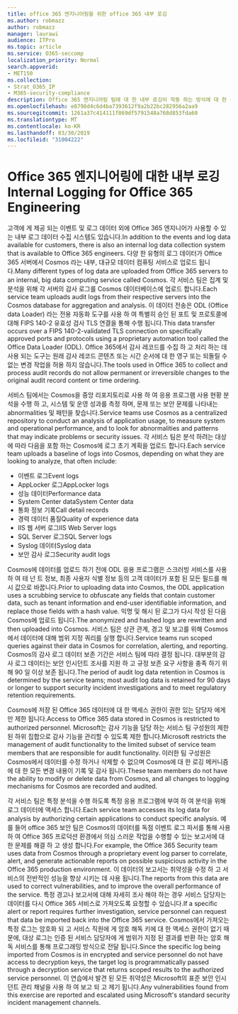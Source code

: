 ```yaml
---
title: office 365 엔지니어링을 위한 office 365 내부 로깅
ms.author: robmazz
author: robmazz
manager: laurawi
audience: ITPro
ms.topic: article
ms.service: O365-seccomp
localization_priority: Normal
search.appverid:
- MET150
ms.collection:
- Strat_O365_IP
- M365-security-compliance
description: Office 365 엔지니어링 팀에 대 한 내부 로깅이 작동 하는 방식에 대 한 설명입니다.
ms.openlocfilehash: e8798d4c6d4ba7393612f9a2b22bc282956a2aa9
ms.sourcegitcommit: 1261a37c414111f869df5791548a768d853fda60
ms.translationtype: MT
ms.contentlocale: ko-KR
ms.lasthandoff: 03/30/2019
ms.locfileid: "31004222"
---
```

# <a name="internal-logging-for-office-365-engineering"></a><span data-ttu-id="601c6-103">Office 365 엔지니어링에 대한 내부 로깅</span><span class="sxs-lookup"><span data-stu-id="601c6-103">Internal Logging for Office 365 Engineering</span></span>
<span data-ttu-id="601c6-104">고객에 게 제공 되는 이벤트 및 로그 데이터 외에 Office 365 엔지니어가 사용할 수 있는 내부 로그 데이터 수집 시스템도 있습니다.</span><span class="sxs-lookup"><span data-stu-id="601c6-104">In addition to the events and log data available for customers, there is also an internal log data collection system that is available to Office 365 engineers.</span></span> <span data-ttu-id="601c6-105">다양 한 유형의 로그 데이터가 Office 365 서버에서 Cosmos 라는 내부, 대규모 데이터 컴퓨팅 서비스로 업로드 됩니다.</span><span class="sxs-lookup"><span data-stu-id="601c6-105">Many different types of log data are uploaded from Office 365 servers to an internal, big data computing service called Cosmos.</span></span> <span data-ttu-id="601c6-106">각 서비스 팀은 집계 및 분석을 위해 각 서버의 감사 로그를 Cosmos 데이터베이스에 업로드 합니다.</span><span class="sxs-lookup"><span data-stu-id="601c6-106">Each service team uploads audit logs from their respective servers into the Cosmos database for aggregation and analysis.</span></span> <span data-ttu-id="601c6-107">이 데이터 전송은 ODL (Office data Loader) 라는 전용 자동화 도구를 사용 하 여 특별히 승인 된 포트 및 프로토콜에 대해 FIPS 140-2 유효성 검사 TLS 연결을 통해 수행 됩니다.</span><span class="sxs-lookup"><span data-stu-id="601c6-107">This data transfer occurs over a FIPS 140-2-validated TLS connection on specifically approved ports and protocols using a proprietary automation tool called the Office Data Loader (ODL).</span></span> <span data-ttu-id="601c6-108">Office 365에서 감사 레코드를 수집 하 고 처리 하는 데 사용 되는 도구는 원래 감사 레코드 콘텐츠 또는 시간 순서에 대 한 영구 또는 되돌릴 수 없는 변경 작업을 허용 하지 않습니다.</span><span class="sxs-lookup"><span data-stu-id="601c6-108">The tools used in Office 365 to collect and process audit records do not allow permanent or irreversible changes to the original audit record content or time ordering.</span></span>

<span data-ttu-id="601c6-109">서비스 팀에서는 Cosmos을 중앙 리포지토리로 사용 하 여 응용 프로그램 사용 현황 분석을 수행 하 고, 시스템 및 운영 성과를 측정 하며, 문제 또는 보안 문제를 나타내는 abnormalities 및 패턴을 찾습니다.</span><span class="sxs-lookup"><span data-stu-id="601c6-109">Service teams use Cosmos as a centralized repository to conduct an analysis of application usage, to measure system and operational performance, and to look for abnormalities and patterns that may indicate problems or security issues.</span></span> <span data-ttu-id="601c6-110">각 서비스 팀은 분석 하려는 대상에 따라 다음을 포함 하는 Cosmos에 로그 초기 계획을 업로드 합니다.</span><span class="sxs-lookup"><span data-stu-id="601c6-110">Each service team uploads a baseline of logs into Cosmos, depending on what they are looking to analyze, that often include:</span></span>
- <span data-ttu-id="601c6-111">이벤트 로그</span><span class="sxs-lookup"><span data-stu-id="601c6-111">Event logs</span></span>
- <span data-ttu-id="601c6-112">AppLocker 로그</span><span class="sxs-lookup"><span data-stu-id="601c6-112">AppLocker logs</span></span>
- <span data-ttu-id="601c6-113">성능 데이터</span><span class="sxs-lookup"><span data-stu-id="601c6-113">Performance data</span></span>
- <span data-ttu-id="601c6-114">System Center data</span><span class="sxs-lookup"><span data-stu-id="601c6-114">System Center data</span></span>
- <span data-ttu-id="601c6-115">통화 정보 기록</span><span class="sxs-lookup"><span data-stu-id="601c6-115">Call detail records</span></span>
- <span data-ttu-id="601c6-116">경력 데이터 품질</span><span class="sxs-lookup"><span data-stu-id="601c6-116">Quality of experience data</span></span>
- <span data-ttu-id="601c6-117">IIS 웹 서버 로그</span><span class="sxs-lookup"><span data-stu-id="601c6-117">IIS Web Server logs</span></span>
- <span data-ttu-id="601c6-118">SQL Server 로그</span><span class="sxs-lookup"><span data-stu-id="601c6-118">SQL Server logs</span></span>
- <span data-ttu-id="601c6-119">Syslog 데이터</span><span class="sxs-lookup"><span data-stu-id="601c6-119">Syslog data</span></span>
- <span data-ttu-id="601c6-120">보안 감사 로그</span><span class="sxs-lookup"><span data-stu-id="601c6-120">Security audit logs</span></span>

<span data-ttu-id="601c6-121">Cosmos에 데이터를 업로드 하기 전에 ODL 응용 프로그램은 스크러빙 서비스를 사용 하 여 테 넌 트 정보, 최종 사용자 식별 정보 등의 고객 데이터가 포함 된 모든 필드를 해시 값으로 바꿉니다.</span><span class="sxs-lookup"><span data-stu-id="601c6-121">Prior to uploading data into Cosmos, the ODL application uses a scrubbing service to obfuscate any fields that contain customer data, such as tenant information and end-user identifiable information, and replace those fields with a hash value.</span></span> <span data-ttu-id="601c6-122">익명 및 해시 된 로그가 다시 작성 된 다음 Cosmos에 업로드 됩니다.</span><span class="sxs-lookup"><span data-stu-id="601c6-122">The anonymized and hashed logs are rewritten and then uploaded into Cosmos.</span></span> <span data-ttu-id="601c6-123">서비스 팀은 상관 관계, 경고 및 보고를 위해 Cosmos에서 데이터에 대해 범위 지정 쿼리를 실행 합니다.</span><span class="sxs-lookup"><span data-stu-id="601c6-123">Service teams run scoped queries against their data in Cosmos for correlation, alerting, and reporting.</span></span> <span data-ttu-id="601c6-124">Cosmos의 감사 로그 데이터 보존 기간은 서비스 팀에 따라 결정 됩니다. 대부분의 감사 로그 데이터는 보안 인시던트 조사를 지원 하 고 규정 보존 요구 사항을 충족 하기 위해 90 일 이상 보존 됩니다.</span><span class="sxs-lookup"><span data-stu-id="601c6-124">The period of audit log data retention in Cosmos is determined by the service teams; most audit log data is retained for 90 days or longer to support security incident investigations and to meet regulatory retention requirements.</span></span>

<span data-ttu-id="601c6-125">Cosmos에 저장 된 Office 365 데이터에 대 한 액세스 권한이 권한 있는 담당자 에게만 제한 됩니다.</span><span class="sxs-lookup"><span data-stu-id="601c6-125">Access to Office 365 data stored in Cosmos is restricted to authorized personnel.</span></span> <span data-ttu-id="601c6-126">Microsoft는 감사 기능을 담당 하는 서비스 팀 구성원의 제한 된 하위 집합으로 감사 기능을 관리할 수 있도록 제한 합니다.</span><span class="sxs-lookup"><span data-stu-id="601c6-126">Microsoft restricts the management of audit functionality to the limited subset of service team members that are responsible for audit functionality.</span></span> <span data-ttu-id="601c6-127">이러한 팀 구성원은 Cosmos에서 데이터를 수정 하거나 삭제할 수 없으며 Cosmos에 대 한 로깅 메커니즘에 대 한 모든 변경 내용이 기록 및 감사 됩니다.</span><span class="sxs-lookup"><span data-stu-id="601c6-127">These team members do not have the ability to modify or delete data from Cosmos, and all changes to logging mechanisms for Cosmos are recorded and audited.</span></span>

<span data-ttu-id="601c6-128">각 서비스 팀은 특정 분석을 수행 하도록 특정 응용 프로그램에 부여 하 여 분석을 위해 로그 데이터에 액세스 합니다.</span><span class="sxs-lookup"><span data-stu-id="601c6-128">Each service team accesses its log data for analysis by authorizing certain applications to conduct specific analysis.</span></span> <span data-ttu-id="601c6-129">예를 들어 office 365 보안 팀은 Cosmos의 데이터를 독점 이벤트 로그 파서를 통해 사용 하 여 Office 365 프로덕션 환경에서 의심 스러운 작업을 수행할 수 있는 보고서에 대 한 문제를 해결 하 고 생성 합니다.</span><span class="sxs-lookup"><span data-stu-id="601c6-129">For example, the Office 365 Security team uses data from Cosmos through a proprietary event log parser to correlate, alert, and generate actionable reports on possible suspicious activity in the Office 365 production environment.</span></span> <span data-ttu-id="601c6-130">이 데이터의 보고서는 취약성을 수정 하 고 서비스의 전반적인 성능을 향상 시키는 데 사용 됩니다.</span><span class="sxs-lookup"><span data-stu-id="601c6-130">The reports from this data are used to correct vulnerabilities, and to improve the overall performance of the service.</span></span> <span data-ttu-id="601c6-131">특정 경고나 보고서에 대해 자세히 조사 해야 하는 경우 서비스 담당자는 데이터를 다시 Office 365 서비스로 가져오도록 요청할 수 있습니다.</span><span class="sxs-lookup"><span data-stu-id="601c6-131">If a specific alert or report requires further investigation, service personnel can request that data be imported back into the Office 365 service.</span></span> <span data-ttu-id="601c6-132">Cosmos에서 가져오는 특정 로그는 암호화 되 고 서비스 직원에 게 암호 해독 키에 대 한 액세스 권한이 없기 때문에, 대상 로그는 인증 된 서비스 담당자에 게 범위가 지정 된 결과를 반환 하는 암호 해독 서비스를 통해 프로그래밍 방식으로 전달 됩니다.</span><span class="sxs-lookup"><span data-stu-id="601c6-132">Since the specific log being imported from Cosmos is in encrypted and service personnel do not have access to decryption keys, the target log is programmatically passed through a decryption service that returns scoped results to the authorized service personnel.</span></span> <span data-ttu-id="601c6-133">이 연습에서 발견 된 모든 취약성은 Microsoft의 표준 보안 인시던트 관리 채널을 사용 하 여 보고 되 고 제기 됩니다.</span><span class="sxs-lookup"><span data-stu-id="601c6-133">Any vulnerabilities found from this exercise are reported and escalated using Microsoft's standard security incident management channels.</span></span>
